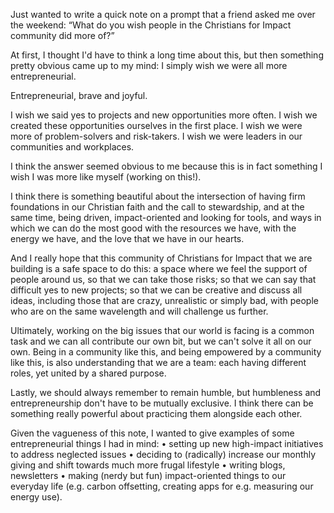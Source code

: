 Just wanted to write a quick note on a prompt that a friend asked me over the weekend: “What do you wish people in the Christians for Impact community did more of?”

At first, I thought I'd have to think a long time about this, but then something pretty obvious came up to my mind: I simply wish we were all more entrepreneurial.

Entrepreneurial, brave and joyful.

I wish we said yes to projects and new opportunities more often.
I wish we created these opportunities ourselves in the first place.
I wish we were more of problem-solvers and risk-takers.
I wish we were leaders in our communities and workplaces.

I think the answer seemed obvious to me because this is in fact something I wish I was more like myself (working on this!).

I think there is something beautiful about the intersection of having firm foundations in our Christian faith and the call to stewardship, and at the same time, being driven, impact-oriented and looking for tools, and ways in which we can do the most good with the resources we have, with the energy we have, and the love that we have in our hearts.

And I really hope that this community of Christians for Impact that we are building is a safe space to do this: a space where we feel the support of people around us, so that we can take those risks; so that we can say that difficult yes to new projects; so that we can be creative and discuss all ideas, including those that are crazy, unrealistic or simply bad, with people who are on the same wavelength and will challenge us further.

Ultimately, working on the big issues that our world is facing is a common task and we can all contribute our own bit, but we can't solve it all on our own. Being in a community like this, and being empowered by a community like this, is also understanding that we are a team: each having different roles, yet united by a shared purpose. 

Lastly, we should always remember to remain humble, but humbleness and entrepreneurship don't have to be mutually exclusive. I think there can be something really powerful about practicing them alongside each other.

Given the vagueness of this note, I wanted to give examples of some entrepreneurial things I had in mind:
•	setting up new high-impact initiatives to address neglected issues
•	deciding to (radically) increase our monthly giving and shift towards much more frugal lifestyle
•	writing blogs, newsletters
•	making (nerdy but fun) impact-oriented things to our everyday life (e.g. carbon offsetting, creating apps for e.g. measuring our energy use).
